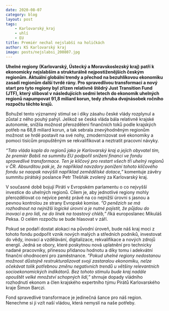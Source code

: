 ```yaml
---
date: 2020-08-07
category: blog
layout: post
tags:
    - Karlovarský_kraj
    - uhlí
    - EU
title: Premiér nechal nejslabší na holičkách
author: KS Karlovarský kraj
image: posts/nejslabsi_200807.jpg
---
```

**Uhelné regiony (Karlovarský, Ústecký a Moravskoslezský kraj) patří k ekonomicky nejslabším a strukturálně nejpostiženějších českým regionům. Aktuální globální trendy a přechod na bezuhlíkovou ekonomiku zasadí regionům další tvrdé rány. Pro spravedlivou transformaci a nový start pro tyto regiony byl zřízen relativně štědrý Just Transition Fund (JTF), který sliboval v následujících sedmi letech do ekonomik uhelných regionů napumpovat 91,8 miliard korun, tedy zhruba dvojnásobek ročního rozpočtu těchto krajů.**

Bohužel tento významný stimul se i díky zásahu české vlády rozplynul a zůstal z něho pouhý pahýl. Jelikož se česká vláda bála relativně krajské autonomie, snížila možnost přerozdělení finančních toků podle krajských potřeb na 68,8 miliard korun, a tak sebrala znevýhodněným regionům možnost se hrdě postavit na své nohy, zmodernizovat své ekonomiky a pomoci tisícům propuštěným se rekvalifikovat a neztratit pracovní návyky.

*“Tato vláda kopla do regionů jako je Karlovarský kraj a jejich obyvatel tím, že premiér Babiš na summitu EU podpořil snížení financí ve fondu spravedlivé transformace. Ten je klíčový pro restart všech tří uhelný regionů v ČR. Absurditou pak je, že například navzdory ponížení tohoto klíčového fondu se naopak navýšili například zemědělské dotace,”* komentuje závěry summitu pirátský poslance Petr Třešňák zvolený za Karlovarský kraj.

V současné době bojují Piráti v Evropském parlamentu o co nejvyšší investice do uhelných regionů. Cílem je, aby jednotlivé regiony mohly přerozdělovat co nejvíce peněz právě na co nejnižší úrovni s jasnou a pevnou kontrolou ze strany Evropské komise. *”O penězích se má rozhodnout na nejnižší logické úrovni a je nutné pojistit, že půjdou do inovací a pro lidi, ne do linek na toastový chléb,” ř*íká europoslanec Mikuláš Peksa. O celém rozpočtu se bude hlasovat v září.

Pokud se podaří dostat alokaci na původní úroveň, bude náš kraj moci z tohoto fondu podpořit vznik nových malých a středních podniků, investovat do vědy, inovací a vzdělávání, digitalizace, rekvalifikace a nových zdrojů energií. Jedná se obory, které poskytnou nová uplatnění pro technicky nadané pracovníky, přinesou přidanou hodnotu a díky tomu i adekvátní finanční ohodnocení pro zaměstnance. *“Pokud uhelné regiony nedostanou možnost důstojně restrukturalizovat svojí zastaralou ekonomiku, nelze očekávat tolik potřebnou změnu negativních trendů u většiny relevantních socioekonomických indikátorů. Bez tohoto stimulu bude kraj nadále opouštět velké množství schopných lidí,”* shrnuje dopady vládního rozhodnutí ekonom a člen krajského expertního týmu Pirátů Karlovarského kraje Šimon Barczi.

Fond spravedlivé transformace je jedinečná šance pro náš region. Nenechme si ji vzít naší vládou, která nemyslí na naše potřeby.
